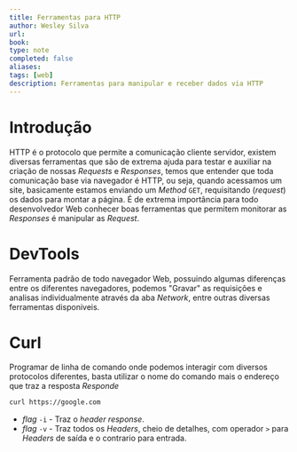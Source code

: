 ```yaml
---
title: Ferramentas para HTTP
author: Wesley Silva
url:
book:
type: note
completed: false
aliases:
tags: [web]
description: Ferramentas para manipular e receber dados via HTTP
---
```

# Introdução
HTTP é o protocolo que permite a comunicação cliente servidor, existem diversas ferramentas que são de extrema ajuda para testar e auxiliar na criação de nossas _Requests_ e _Responses_, temos que entender que toda comunicação base via navegador é HTTP, ou seja, quando acessamos um site, basicamente estamos enviando um _Method_ `GET`, requisitando (_request_) os dados para montar a página. É de extrema importância para todo desenvolvedor Web conhecer boas ferramentas que permitem monitorar as _Responses_ é manipular as _Request_.

# DevTools
Ferramenta padrão de todo navegador Web, possuindo algumas diferenças entre os diferentes navegadores, podemos "Gravar" as requisições e analisas individualmente através da aba _Network_, entre outras diversas ferramentas disponiveis.

# Curl
Programar de linha de comando onde podemos interagir com diversos protocolos diferentes, basta utilizar o nome do comando mais o endereço que traz a resposta _Responde_

```bash
curl https://google.com
```

-  _flag_ `-i` - Traz o _header response_.
- _flag_ `-v` - Traz todos os _Headers_, cheio de detalhes, com operador `>` para _Headers_ de saída e o contrario para entrada.